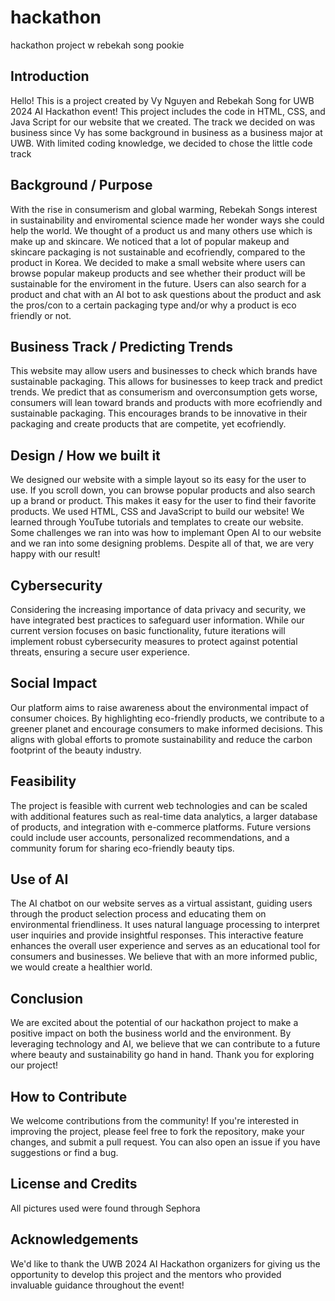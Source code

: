 # hackathon
hackathon project w rebekah song pookie 

## Introduction
Hello! This is a project created by Vy Nguyen and Rebekah Song for UWB 2024 AI Hackathon event! This project includes the code in HTML, CSS, and Java Script for our website that we created. The track we decided on was business since Vy has some background in business as a business major at UWB. With limited coding knowledge, we decided to chose the little code track 

## Background / Purpose
With the rise in consumerism and global warming, Rebekah Songs interest in sustainability and enviromental science made her wonder ways she could help the world. We thought of a product us and many others use which is make up and skincare. We noticed that a lot of popular makeup and skincare packaging is not sustainable and ecofriendly, compared to the product in Korea. We decided to make a small website where users can browse popular makeup products and see whether their product will be sustainable for the enviroment in the future. Users can also search for a product and chat with an AI bot to ask questions about the product and ask the pros/con to a certain packaging type and/or why a product is eco friendly or not. 

## Business Track / Predicting Trends
This website may allow users and businesses to check which brands have sustainable packaging. This allows for businesses to keep track and predict trends. We predict that as consumerism and overconsumption gets worse, consumers will lean toward brands and products with more ecofriendly and sustainable packaging. This encourages brands to be innovative in their packaging and create products that are competite, yet ecofriendly.

## Design / How we built it
We designed our website with a simple layout so its easy for the user to use. If you scroll down, you can browse popular products and also search up a brand or product. This makes it easy for the user to find their favorite products. We used HTML, CSS and JavaScript to build our website! We learned through YouTube tutorials and templates to create our website. Some challenges we ran into was how to implemant Open AI to our website and we ran into some designing problems. Despite all of that, we are very happy with our result! 

## Cybersecurity
Considering the increasing importance of data privacy and security, we have integrated best practices to safeguard user information. While our current version focuses on basic functionality, future iterations will implement robust cybersecurity measures to protect against potential threats, ensuring a secure user experience.

## Social Impact
Our platform aims to raise awareness about the environmental impact of consumer choices. By highlighting eco-friendly products, we contribute to a greener planet and encourage consumers to make informed decisions. This aligns with global efforts to promote sustainability and reduce the carbon footprint of the beauty industry.

## Feasibility
The project is feasible with current web technologies and can be scaled with additional features such as real-time data analytics, a larger database of products, and integration with e-commerce platforms. Future versions could include user accounts, personalized recommendations, and a community forum for sharing eco-friendly beauty tips.

## Use of AI
The AI chatbot on our website serves as a virtual assistant, guiding users through the product selection process and educating them on environmental friendliness. It uses natural language processing to interpret user inquiries and provide insightful responses. This interactive feature enhances the overall user experience and serves as an educational tool for consumers and businesses. We believe that with an more informed public, we would create a healthier world. 

## Conclusion
We are excited about the potential of our hackathon project to make a positive impact on both the business world and the environment. By leveraging technology and AI, we believe that we can contribute to a future where beauty and sustainability go hand in hand. Thank you for exploring our project!

## How to Contribute
We welcome contributions from the community! If you're interested in improving the project, please feel free to fork the repository, make your changes, and submit a pull request. You can also open an issue if you have suggestions or find a bug.

## License and Credits
All pictures used were found through Sephora

## Acknowledgements
We'd like to thank the UWB 2024 AI Hackathon organizers for giving us the opportunity to develop this project and the mentors who provided invaluable guidance throughout the event! 
